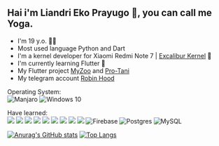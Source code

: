 <h2>Hai i'm Liandri Eko Prayugo 👋, you can call me Yoga.</h2>

- I'm 19 y.o. 🧑🏻
- Most used language Python and Dart
- I'm a kernel developer for Xiaomi Redmi Note 7 | [Excalibur Kernel](https://t.me/Excalibur_Kernel) 📱
- I'm currently learning Flutter 📖
- My Flutter project [MyZoo](https://github.com/Yoga3911/my_zoo) and [Pro-Tani](https://github.com/Yoga3911/pro_tani)
- My telegram account [Robin Hood](https://t.me/ExcaliburZx)
    
Operating System:<br>
<img alt="Manjaro" src="https://img.shields.io/badge/Manjaro-3DDC84?style=for-the-badge&logo=manjaro&logoColor=white" />
<img alt="Windows 10" src="https://img.shields.io/badge/Windows-0078D6?style=for-the-badge&logo=windows&logoColor=white" />

Have learned:<br>
<img src="https://img.shields.io/badge/Python%20-%233776AB.svg?&style=for-the-badge&logo=Python&logoColor=white"/>
<img src="https://img.shields.io/badge/Flutter%20-%2302569B.svg?&style=for-the-badge&logo=Flutter&logoColor=white" />
<img src="https://img.shields.io/badge/bootstrap%20-%23563D7C.svg?&style=for-the-badge&logo=bootstrap&logoColor=white"/>
<img src="https://img.shields.io/badge/php-%23777BB4.svg?&style=for-the-badge&logo=php&logoColor=white"/>
<img src="https://img.shields.io/badge/html5%20-%23E34F26.svg?&style=for-the-badge&logo=html5&logoColor=white"/>
<img src="https://img.shields.io/badge/css3%20-%231572B6.svg?&style=for-the-badge&logo=css3&logoColor=white"/>
<img src="https://img.shields.io/badge/javascript%20-%23323330.svg?&style=for-the-badge&logo=javascript&logoColor=%23F7DF1E"/>
<img src="https://img.shields.io/badge/dart-%230175C2.svg?&style=for-the-badge&logo=dart&logoColor=white"/>
<img src="https://img.shields.io/badge/git%20-%23F05033.svg?&style=for-the-badge&logo=git&logoColor=white"/>
<img alt="Firebase" src="https://img.shields.io/badge/firebase%20-%23039BE5.svg?&style=for-the-badge&logo=firebase"/>
<img alt="Postgres" src ="https://img.shields.io/badge/postgres-%23316192.svg?&style=for-the-badge&logo=postgresql&logoColor=white"/>
<img alt="MySQL" src="https://img.shields.io/badge/mysql-%2300f.svg?&style=for-the-badge&logo=mysql&logoColor=white"/>
  
[![Anurag's GitHub stats](https://github-readme-stats.vercel.app/api?username=Yoga3911&theme=radical&show_icons=true)](https://github.com/anuraghazra/github-readme-stats)
[![Top Langs](https://github-readme-stats.vercel.app/api/top-langs/?username=Yoga3911&layout=compact&theme=radical&card_width=50)](https://github.com/anuraghazra/github-readme-stats)

